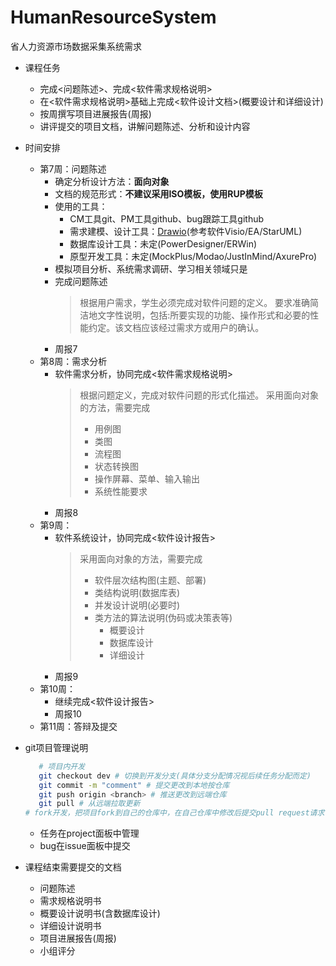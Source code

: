 # HumanResourceSystem
省人力资源市场数据采集系统需求
* 课程任务
    - 完成<问题陈述>、完成<软件需求规格说明>
    - 在<软件需求规格说明>基础上完成<软件设计文档>(概要设计和详细设计)
    - 按周撰写项目进展报告(周报)
    - 讲评提交的项目文档，讲解问题陈述、分析和设计内容

* 时间安排
    - 第7周：问题陈述
        + 确定分析设计方法：**面向对象**
        + 文档的规范形式：**不建议采用ISO模板，使用RUP模板**
        + 使用的工具：
            * CM工具git、PM工具github、bug跟踪工具github
            * 需求建模、设计工具：[Drawio](http://draw.io)(参考软件Visio/EA/StarUML)
            * 数据库设计工具：未定(PowerDesigner/ERWin)
            * 原型开发工具：未定(MockPlus/Modao/JustInMind/AxurePro)
        + 模拟项目分析、系统需求调研、学习相关领域只是
        + 完成问题陈述
          > 根据用户需求，学生必须完成对软件问题的定义。 
          > 要求准确简洁地文字性说明，包括:所要实现的功能、操作形式和必要的性能约定。该文档应该经过需求方或用户的确认。
        + 周报7
    - 第8周：需求分析
        + 软件需求分析，协同完成<软件需求规格说明>
          > 根据问题定义，完成对软件问题的形式化描述。
          > 采用面向对象的方法，需要完成
          >
          > * 用例图
          > * 类图
          > * 流程图
          > * 状态转换图
          > * 操作屏幕、菜单、输入输出
          > * 系统性能要求
        + 周报8
    - 第9周：
        + 软件系统设计，协同完成<软件设计报告>
            > 采用面向对象的方法，需要完成
            >
            > * 软件层次结构图(主题、部署)
            > * 类结构说明(数据库表)
            > * 并发设计说明(必要时)
            > * 类方法的算法说明(伪码或决策表等)
            > 	* 概要设计
            > 	* 数据库设计
            > 	* 详细设计
        + 周报9
    - 第10周：
        + 继续完成<软件设计报告>
        + 周报10
    - 第11周：答辩及提交

* git项目管理说明

    ```bash
       # 项目内开发
       git checkout dev # 切换到开发分支(具体分支分配情况视后续任务分配而定)
       git commit -m "comment" # 提交更改到本地按仓库
       git push origin <branch> # 推送更改到远端仓库
       git pull # 从远端拉取更新
   # fork开发，把项目fork到自己的仓库中，在自己仓库中修改后提交pull request请求
    ```
    
    * 任务在project面板中管理
    * bug在issue面板中提交
* 课程结束需要提交的文档
    - 问题陈述
    - 需求规格说明书
    - 概要设计说明书(含数据库设计)
    - 详细设计说明书
    - 项目进展报告(周报)
    - 小组评分


